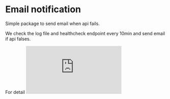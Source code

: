 # Email notification

Simple package to send email when api fails.  

We check the log file and healthcheck endpoint every 10min and send email if api falses.

For detail ![Here is Documentation](https://email-notification.readthedocs.io/en/latest/index.html)
